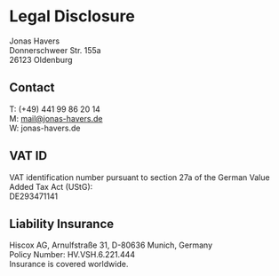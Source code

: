 # Legal Disclosure

Jonas Havers\
Donnerschweer Str. 155a\
26123 Oldenburg

<!-- Responsible for the content pursuant to section 10 (3) of the German Interstate Treaty on Media Services (MDStV):\
Jonas Havers

Responsible for the content pursuant to section 55 (2) of the German Interstate Broadcasting Agreement (RStV):\
Jonas Havers -->

## Contact

T: (+49) 441 99 86 20 14\
M: mail@jonas-havers.de\
W: jonas-havers.de

## VAT ID

VAT identification number pursuant to section 27a of the German Value Added Tax Act (UStG):\
DE293471141

## Liability Insurance

Hiscox AG, Arnulfstraße 31, D-80636 Munich, Germany\
Policy Number: HV.VSH.6.221.444\
Insurance is covered worldwide.

